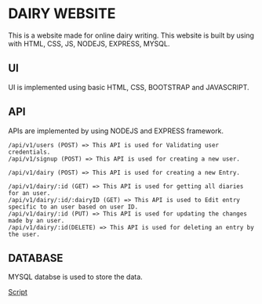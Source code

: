 # DAIRY WEBSITE

This is a website made for online dairy writing.
This website is built by using with HTML, CSS, JS, NODEJS, EXPRESS, MYSQL.

## UI

UI is implemented using basic HTML, CSS, BOOTSTRAP and JAVASCRIPT.

## API

APIs are implemented by using NODEJS and EXPRESS framework.

```
/api/v1/users (POST) => This API is used for Validating user credentials.
/api/v1/signup (POST) => This API is used for creating a new user.

/api/v1/dairy (POST) => This API is used for creating a new Entry.

/api/v1/dairy/:id (GET) => This API is used for getting all diaries for an user.
/api/v1/dairy/:id/:dairyID (GET) => This API is used to Edit entry specific to an user based on user ID.
/api/v1/dairy/:id (PUT) => This API is used for updating the changes made by an user.
/api/v1/dairy/:id(DELETE) => This API is used for deleting an entry by the user.
```

## DATABASE

MYSQL databse is used to store the data.

[Script](/db-scripts/DB-QUERIES.sql)
